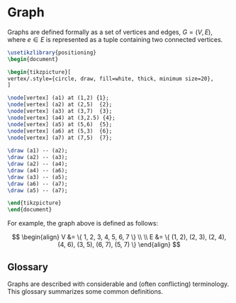 # Graph

Graphs are defined formally as a set of vertices and edges, $G = (V, E)$, where $e \in E$ is represented as a tuple containing two connected vertices. 

```tikz
\usetikzlibrary{positioning}
\begin{document}

\begin{tikzpicture}[
vertex/.style={circle, draw, fill=white, thick, minimum size=20},
]

\node[vertex] (a1) at (1,2) {1};  
\node[vertex] (a2) at (2,5)  {2}; 
\node[vertex] (a3) at (3,7)  {3};  
\node[vertex] (a4) at (3,2.5) {4};  
\node[vertex] (a5) at (5,6)  {5};  
\node[vertex] (a6) at (5,3)  {6};  
\node[vertex] (a7) at (7,5)  {7};  
  
\draw (a1) -- (a2);
\draw (a2) -- (a3);  
\draw (a2) -- (a4);  
\draw (a4) -- (a6);  
\draw (a3) -- (a5);  
\draw (a6) -- (a7);  
\draw (a5) -- (a7);

\end{tikzpicture}
\end{document}
```

For example, the graph above is defined as follows:

$$
\begin{align}
V &= \{ 1, 2, 3, 4, 5, 6, 7 \} \\ \\
E &= \{ (1, 2), (2, 3), (2, 4), (4, 6), (3, 5), (6, 7), (5, 7) \}
\end{align}
$$

## Glossary

Graphs are described with considerable and (often conflicting) terminology. This glossary summarizes some common definitions.